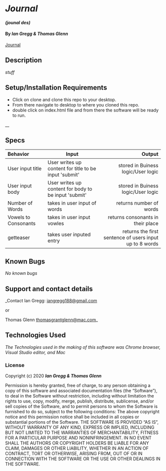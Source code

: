 # _Journal_

#### _(jounal des)_

#### By _Ian Gregg & Thomas Glenn_
[Journal](https://github.com/oldgregg89/Journal)


## Description

_stuff_

## Setup/Installation Requirements


* Click on clone and clone this repo to your desktop.
* From there navigate to desktop to where you cloned this repo.
* double click on index.html file and from there the software will be ready to run.

__

## Specs

| Behavior    | Input | Output |
| :---------- | ----- | -----: |
| User input title | User writes up content for title to be input 'submit' | stored in Buiness logic/User logic |
| User input body | User writes up content for body to be input 'submit'  | stored in Buiness logic/User logic |
| Number of Words | takes in user input of words  | returns number of words |
| Vowels to Consonants | takes in user input vowles  | returns consonants in their place |
| getteaser  | takes user inputed entry  |  returns the first sentence of users input up to 8 words |



## Known Bugs

_No known bugs_

## Support and contact details

_Contact Ian Gregg: <iangregg188@gmail.com>

or 

Thomas Glenn <thomasgrantglenn@mac.com>_

## Technologies Used

_The Technologies used in the making of this software was Chrome browser, Visual Studio editor, and Mac_

### License

Copyright (c) 2020 **_Ian Gregg & Thomas Glenn_**

Permission is hereby granted, free of charge, to any person obtaining a copy of this software and associated documentation files (the “Software”), to deal in the Software without restriction, including without limitation the rights to use, copy, modify, merge, publish, distribute, sublicense, and/or sell copies of the Software, and to permit persons to whom the Software is furnished to do so, subject to the following conditions:
The above copyright notice and this permission notice shall be included in all copies or substantial portions of the Software.
THE SOFTWARE IS PROVIDED “AS IS”, WITHOUT WARRANTY OF ANY KIND, EXPRESS OR IMPLIED, INCLUDING BUT NOT LIMITED TO THE WARRANTIES OF MERCHANTABILITY, FITNESS FOR A PARTICULAR PURPOSE AND NONINFRINGEMENT. IN NO EVENT SHALL THE AUTHORS OR COPYRIGHT HOLDERS BE LIABLE FOR ANY CLAIM, DAMAGES OR OTHER LIABILITY, WHETHER IN AN ACTION OF CONTRACT, TORT OR OTHERWISE, ARISING FROM, OUT OF OR IN CONNECTION WITH THE SOFTWARE OR THE USE OR OTHER DEALINGS IN THE SOFTWARE.
